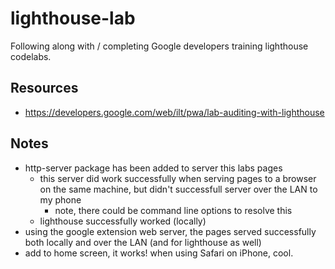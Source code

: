 # lighthouse-lab

Following along with / completing Google developers training lighthouse codelabs.

## Resources
* https://developers.google.com/web/ilt/pwa/lab-auditing-with-lighthouse

## Notes
* http-server package has been added to server this labs pages
  - this server did work successfully when serving pages to a browser on the same machine,
  but didn't successfull server over the LAN to my phone
    + note, there could be command line options to resolve this
  - lighthouse successfully worked (locally)
* using the google extension web server, the pages served successfully both locally and over the LAN (and for lighthouse as well)
* add to home screen, it works! when using Safari on iPhone, cool.
